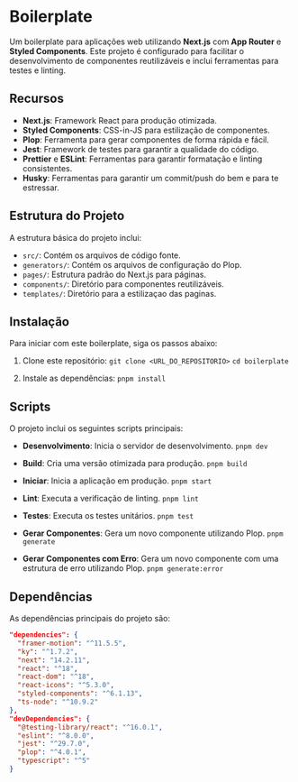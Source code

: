# Boilerplate

Um boilerplate para aplicações web utilizando **Next.js** com **App Router** e **Styled Components**. Este projeto é configurado para facilitar o desenvolvimento de componentes reutilizáveis e inclui ferramentas para testes e linting.

## Recursos

- **Next.js**: Framework React para produção otimizada.
- **Styled Components**: CSS-in-JS para estilização de componentes.
- **Plop**: Ferramenta para gerar componentes de forma rápida e fácil.
- **Jest**: Framework de testes para garantir a qualidade do código.
- **Prettier** e **ESLint**: Ferramentas para garantir formatação e linting consistentes.
- **Husky**: Ferramentas para garantir um commit/push do bem e para te estressar.

## Estrutura do Projeto

A estrutura básica do projeto inclui:

- `src/`: Contém os arquivos de código fonte.
- `generators/`: Contém os arquivos de configuração do Plop.
- `pages/`: Estrutura padrão do Next.js para páginas.
- `components/`: Diretório para componentes reutilizáveis.
- `templates/`: Diretório para a estilizaçao das paginas.

## Instalação

Para iniciar com este boilerplate, siga os passos abaixo:

1. Clone este repositório:
   `git clone <URL_DO_REPOSITORIO>`
   `cd boilerplate`

2. Instale as dependências:
   `pnpm install`

## Scripts

O projeto inclui os seguintes scripts principais:

- **Desenvolvimento**: Inicia o servidor de desenvolvimento.
  `pnpm dev`

- **Build**: Cria uma versão otimizada para produção.
  `pnpm build`

- **Iniciar**: Inicia a aplicação em produção.
  `pnpm start`

- **Lint**: Executa a verificação de linting.
  `pnpm lint`

- **Testes**: Executa os testes unitários.
  `pnpm test`

- **Gerar Componentes**: Gera um novo componente utilizando Plop.
  `pnpm generate`

- **Gerar Componentes com Erro**: Gera um novo componente com uma estrutura de erro utilizando Plop.
  `pnpm generate:error`

## Dependências

As dependências principais do projeto são:

```json
"dependencies": {
  "framer-motion": "^11.5.5",
  "ky": "^1.7.2",
  "next": "14.2.11",
  "react": "^18",
  "react-dom": "^18",
  "react-icons": "^5.3.0",
  "styled-components": "^6.1.13",
  "ts-node": "^10.9.2"
},
"devDependencies": {
  "@testing-library/react": "^16.0.1",
  "eslint": "^8.0.0",
  "jest": "^29.7.0",
  "plop": "^4.0.1",
  "typescript": "^5"
}

```

<!-- ## Contribuição

Contribuições são bem-vindas! Sinta-se à vontade para abrir issues ou enviar pull requests. -->
